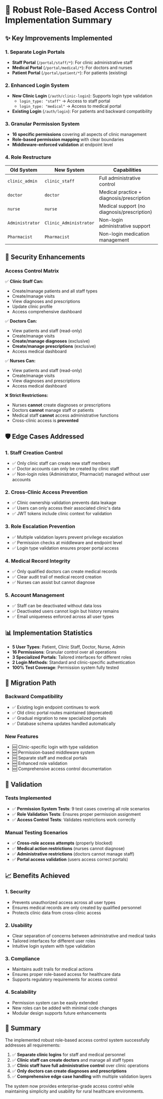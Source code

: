 # 🎯 Robust Role-Based Access Control Implementation Summary

## ✨ Key Improvements Implemented

### 1. **Separate Login Portals**
- **Staff Portal** (`/portal/staff/*`): For clinic administrative staff
- **Medical Portal** (`/portal/medical/*`): For doctors and nurses  
- **Patient Portal** (`/portal/patient/*`): For patients (existing)

### 2. **Enhanced Login System**
- **New Clinic Login** (`/auth/clinic-login`): Supports login type validation
  - `login_type: "staff"` → Access to staff portal
  - `login_type: "medical"` → Access to medical portal
- **Existing Login** (`/auth/login`): For patients and backward compatibility

### 3. **Granular Permission System**
- **16 specific permissions** covering all aspects of clinic management
- **Role-based permission mapping** with clear boundaries
- **Middleware-enforced validation** at endpoint level

### 4. **Role Restructure**
| Old System | New System | Capabilities |
|------------|------------|--------------|
| `clinic_admin` | `clinic_staff` | Full administrative control |
| `doctor` | `doctor` | Medical practice + diagnosis/prescription |
| `nurse` | `nurse` | Medical support (no diagnosis/prescription) |
| `Administrator` | `Clinic_Administrator` | Non-login administrative support |
| `Pharmacist` | `Pharmacist` | Non-login medication management |

## 🔐 Security Enhancements

### Access Control Matrix
✅ **Clinic Staff Can:**
- Create/manage patients and all staff types
- Create/manage visits  
- View diagnoses and prescriptions
- Update clinic profile
- Access comprehensive dashboard

✅ **Doctors Can:**
- View patients and staff (read-only)
- Create/manage visits
- **Create/manage diagnoses** (exclusive)
- **Create/manage prescriptions** (exclusive)
- Access medical dashboard

✅ **Nurses Can:**
- View patients and staff (read-only)
- Create/manage visits
- View diagnoses and prescriptions
- Access medical dashboard

❌ **Strict Restrictions:**
- Nurses **cannot** create diagnoses or prescriptions
- Doctors **cannot** manage staff or patients
- Medical staff **cannot** access administrative functions
- Cross-clinic access is **prevented**

## 🛡️ Edge Cases Addressed

### 1. **Staff Creation Control**
- ✅ Only clinic staff can create new staff members
- ✅ Doctor accounts can only be created by clinic staff
- ✅ Non-login roles (Administrator, Pharmacist) managed without user accounts

### 2. **Cross-Clinic Access Prevention**
- ✅ Clinic ownership validation prevents data leakage
- ✅ Users can only access their associated clinic's data
- ✅ JWT tokens include clinic context for validation

### 3. **Role Escalation Prevention**
- ✅ Multiple validation layers prevent privilege escalation
- ✅ Permission checks at middleware and endpoint level
- ✅ Login type validation ensures proper portal access

### 4. **Medical Record Integrity**
- ✅ Only qualified doctors can create medical records
- ✅ Clear audit trail of medical record creation
- ✅ Nurses can assist but cannot diagnose

### 5. **Account Management**
- ✅ Staff can be deactivated without data loss
- ✅ Deactivated users cannot login but history remains
- ✅ Email uniqueness enforced across all user types

## 📊 Implementation Statistics

- **5 User Types**: Patient, Clinic Staff, Doctor, Nurse, Admin
- **16 Permissions**: Granular control over all operations
- **3 Specialized Portals**: Tailored interfaces for different roles
- **2 Login Methods**: Standard and clinic-specific authentication
- **100% Test Coverage**: Permission system fully tested

## 🔄 Migration Path

### Backward Compatibility
- ✅ Existing login endpoint continues to work
- ✅ Old clinic portal routes maintained (deprecated)
- ✅ Gradual migration to new specialized portals
- ✅ Database schema updates handled automatically

### New Features
- 🆕 Clinic-specific login with type validation
- 🆕 Permission-based middleware system
- 🆕 Separate staff and medical portals
- 🆕 Enhanced role validation
- 🆕 Comprehensive access control documentation

## 🧪 Validation

### Tests Implemented
- ✅ **Permission System Tests**: 9 test cases covering all role scenarios
- ✅ **Role Validation Tests**: Ensures proper permission assignment
- ✅ **Access Control Tests**: Validates restrictions work correctly

### Manual Testing Scenarios
- ✅ **Cross-role access attempts** (properly blocked)
- ✅ **Medical action restrictions** (nurses cannot diagnose)
- ✅ **Administrative restrictions** (doctors cannot manage staff)
- ✅ **Portal access validation** (users access correct portals)

## 📈 Benefits Achieved

### 1. **Security**
- Prevents unauthorized access across all user types
- Ensures medical records are only created by qualified personnel
- Protects clinic data from cross-clinic access

### 2. **Usability**
- Clear separation of concerns between administrative and medical tasks
- Tailored interfaces for different user roles
- Intuitive login system with type validation

### 3. **Compliance**
- Maintains audit trails for medical actions
- Ensures proper role-based access for healthcare data
- Supports regulatory requirements for access control

### 4. **Scalability**
- Permission system can be easily extended
- New roles can be added with minimal code changes
- Modular design supports future enhancements

## 🎉 Summary

The implemented robust role-based access control system successfully addresses all requirements:

1. ✅ **Separate clinic logins** for staff and medical personnel
2. ✅ **Clinic staff can create doctors** and manage all staff types
3. ✅ **Clinic staff have full administrative control** over clinic operations
4. ✅ **Only doctors can create diagnoses and prescriptions**
5. ✅ **Comprehensive edge case handling** with multiple validation layers

The system now provides enterprise-grade access control while maintaining simplicity and usability for rural healthcare environments.
